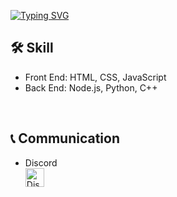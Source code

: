 <a href="https://git.io/typing-svg"><img src="https://readme-typing-svg.demolab.com?font=Fira+Code&pause=1000&color=F7F7F7&width=435&lines=Hello+There!+%F0%9F%91%BB%F0%9F%91%BB" alt="Typing SVG" /></a>
<br>
## 🛠️ Skill
* Front End: HTML, CSS, JavaScript
* Back End: Node.js, Python, C++
<br>

## 📞 Communication

* Discord <br><a href="https://discord.com/users/868361472043003934" target="_blank"><img src="https://cdn.discordapp.com/attachments/1208011896322793494/1267711674064834580/discord.png?ex=66a9c800&is=66a87680&hm=0cd882db9cf85ea0c27fd554688fc504f764f76e838e8b2e4eee555ef5dfb8d6&" alt="Discord" width="30" height="auto"></a>



